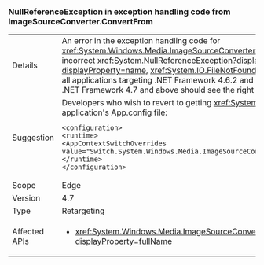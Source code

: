 ### NullReferenceException in exception handling code from ImageSourceConverter.ConvertFrom

|   |   |
|---|---|
|Details|An error in the exception handling code for <xref:System.Windows.Media.ImageSourceConverter.ConvertFrom(System.ComponentModel.ITypeDescriptorContext,System.Globalization.CultureInfo,System.Object)> caused an incorrect <xref:System.NullReferenceException?displayProperty=name> to be thrown instead of the intended exception (e.g. <xref:System.IO.DirectoryNotFoundException?displayProperty=name>, <xref:System.IO.FileNotFoundException?displayProperty=name>), this change corrects that error so that the method now throws the right exception.By default all applications targeting .NET Framework 4.6.2 and below will continue to throw <xref:System.NullReferenceException?displayProperty=name> for compatibility, developers targeting .NET Framework 4.7 and above should see the right exceptions.// Replace the space with an &#39;x&#39; if applicable|
|Suggestion|Developers who wish to revert to getting <xref:System.NullReferenceException?displayProperty=name> when targeting .NET Framework 4.7 can add/merge the following to their application&#39;s App.config file:<pre><code>&lt;configuration&gt;<br />&lt;runtime&gt;<br />&lt;AppContextSwitchOverrides value=&quot;Switch.System.Windows.Media.ImageSourceConverter.OverrideExceptionWithNullReferenceException=true&quot;/&gt;<br />&lt;/runtime&gt;<br />&lt;/configuration&gt;</code></pre>|
|Scope|Edge|
|Version|4.7|
|Type|Retargeting|
|Affected APIs|<ul><li><xref:System.Windows.Media.ImageSourceConverter.ConvertFrom(System.ComponentModel.ITypeDescriptorContext%2CSystem.Globalization.CultureInfo%2CSystem.Object)?displayProperty=fullName></li></ul>|

